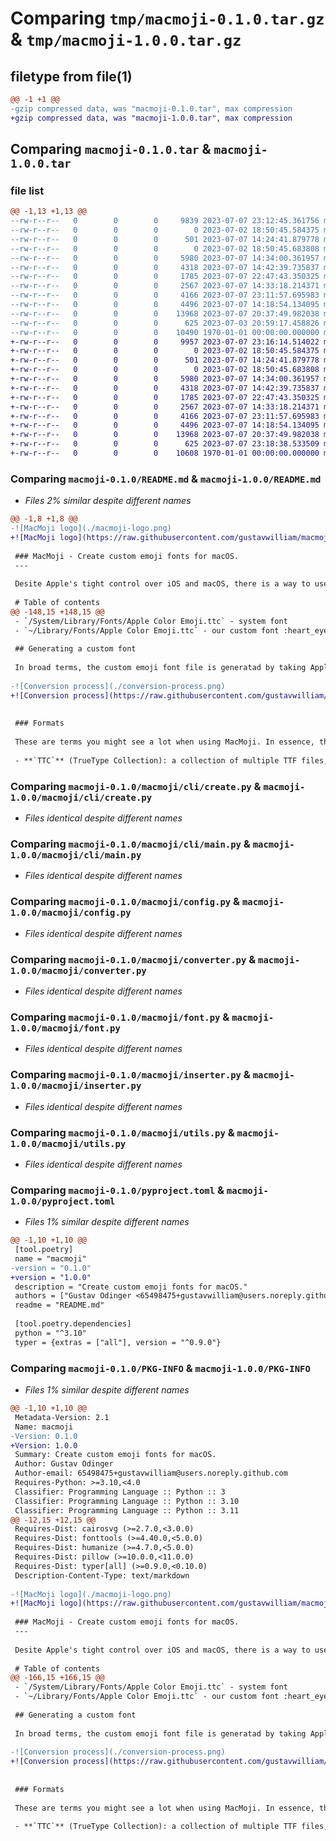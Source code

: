 # Comparing `tmp/macmoji-0.1.0.tar.gz` & `tmp/macmoji-1.0.0.tar.gz`

## filetype from file(1)

```diff
@@ -1 +1 @@
-gzip compressed data, was "macmoji-0.1.0.tar", max compression
+gzip compressed data, was "macmoji-1.0.0.tar", max compression
```

## Comparing `macmoji-0.1.0.tar` & `macmoji-1.0.0.tar`

### file list

```diff
@@ -1,13 +1,13 @@
--rw-r--r--   0        0        0     9839 2023-07-07 23:12:45.361756 macmoji-0.1.0/README.md
--rw-r--r--   0        0        0        0 2023-07-02 18:50:45.584375 macmoji-0.1.0/macmoji/__init__.py
--rw-r--r--   0        0        0      501 2023-07-07 14:24:41.879778 macmoji-0.1.0/macmoji/__main__.py
--rw-r--r--   0        0        0        0 2023-07-02 18:50:45.683808 macmoji-0.1.0/macmoji/cli/__init__.py
--rw-r--r--   0        0        0     5980 2023-07-07 14:34:00.361957 macmoji-0.1.0/macmoji/cli/create.py
--rw-r--r--   0        0        0     4318 2023-07-07 14:42:39.735837 macmoji-0.1.0/macmoji/cli/main.py
--rw-r--r--   0        0        0     1785 2023-07-07 22:47:43.350325 macmoji-0.1.0/macmoji/config.py
--rw-r--r--   0        0        0     2567 2023-07-07 14:33:18.214371 macmoji-0.1.0/macmoji/converter.py
--rw-r--r--   0        0        0     4166 2023-07-07 23:11:57.695983 macmoji-0.1.0/macmoji/font.py
--rw-r--r--   0        0        0     4496 2023-07-07 14:18:54.134095 macmoji-0.1.0/macmoji/inserter.py
--rw-r--r--   0        0        0    13968 2023-07-07 20:37:49.982038 macmoji-0.1.0/macmoji/utils.py
--rw-r--r--   0        0        0      625 2023-07-03 20:59:17.458826 macmoji-0.1.0/pyproject.toml
--rw-r--r--   0        0        0    10490 1970-01-01 00:00:00.000000 macmoji-0.1.0/PKG-INFO
+-rw-r--r--   0        0        0     9957 2023-07-07 23:16:14.514022 macmoji-1.0.0/README.md
+-rw-r--r--   0        0        0        0 2023-07-02 18:50:45.584375 macmoji-1.0.0/macmoji/__init__.py
+-rw-r--r--   0        0        0      501 2023-07-07 14:24:41.879778 macmoji-1.0.0/macmoji/__main__.py
+-rw-r--r--   0        0        0        0 2023-07-02 18:50:45.683808 macmoji-1.0.0/macmoji/cli/__init__.py
+-rw-r--r--   0        0        0     5980 2023-07-07 14:34:00.361957 macmoji-1.0.0/macmoji/cli/create.py
+-rw-r--r--   0        0        0     4318 2023-07-07 14:42:39.735837 macmoji-1.0.0/macmoji/cli/main.py
+-rw-r--r--   0        0        0     1785 2023-07-07 22:47:43.350325 macmoji-1.0.0/macmoji/config.py
+-rw-r--r--   0        0        0     2567 2023-07-07 14:33:18.214371 macmoji-1.0.0/macmoji/converter.py
+-rw-r--r--   0        0        0     4166 2023-07-07 23:11:57.695983 macmoji-1.0.0/macmoji/font.py
+-rw-r--r--   0        0        0     4496 2023-07-07 14:18:54.134095 macmoji-1.0.0/macmoji/inserter.py
+-rw-r--r--   0        0        0    13968 2023-07-07 20:37:49.982038 macmoji-1.0.0/macmoji/utils.py
+-rw-r--r--   0        0        0      625 2023-07-07 23:18:38.533509 macmoji-1.0.0/pyproject.toml
+-rw-r--r--   0        0        0    10608 1970-01-01 00:00:00.000000 macmoji-1.0.0/PKG-INFO
```

### Comparing `macmoji-0.1.0/README.md` & `macmoji-1.0.0/README.md`

 * *Files 2% similar despite different names*

```diff
@@ -1,8 +1,8 @@
-![MacMoji logo](./macmoji-logo.png)
+![MacMoji logo](https://raw.githubusercontent.com/gustavwilliam/macmoji/main/macmoji-logo.png)
 
 ### MacMoji - Create custom emoji fonts for macOS.
 ---
 
 Desite Apple's tight control over iOS and macOS, there is a way to use *any* custom emojis on Mac! :star_struck: Best part? Using a custom emoji font doesn't interfere with Apple's standard emoji font, so if you ever decide to go back to using the default emojis, you can do so with a single click.
 
 # Table of contents
@@ -148,15 +148,15 @@
 - `/System/Library/Fonts/Apple Color Emoji.ttc` - system font
 - `~/Library/Fonts/Apple Color Emoji.ttc` - our custom font :heart_eyes:
 
 ## Generating a custom font
 
 In broad terms, the custom emoji font file is generatad by taking Apple's base emojis, decompiling the font files, inserting your assets in the right sizes and formats, and recompiling. Here's a diagram to illustrate the process, before we dig deeper :nerd_face:
 
-![Conversion process](./conversion-process.png)
+![Conversion process](https://raw.githubusercontent.com/gustavwilliam/macmoji/main/conversion-process.png)
 
 
 ### Formats
 
 These are terms you might see a lot when using MacMoji. In essence, this is what the file types are for:
 
 - **`TTC`** (TrueType Collection): a collection of multiple TTF files, combined into a single file
```

### Comparing `macmoji-0.1.0/macmoji/cli/create.py` & `macmoji-1.0.0/macmoji/cli/create.py`

 * *Files identical despite different names*

### Comparing `macmoji-0.1.0/macmoji/cli/main.py` & `macmoji-1.0.0/macmoji/cli/main.py`

 * *Files identical despite different names*

### Comparing `macmoji-0.1.0/macmoji/config.py` & `macmoji-1.0.0/macmoji/config.py`

 * *Files identical despite different names*

### Comparing `macmoji-0.1.0/macmoji/converter.py` & `macmoji-1.0.0/macmoji/converter.py`

 * *Files identical despite different names*

### Comparing `macmoji-0.1.0/macmoji/font.py` & `macmoji-1.0.0/macmoji/font.py`

 * *Files identical despite different names*

### Comparing `macmoji-0.1.0/macmoji/inserter.py` & `macmoji-1.0.0/macmoji/inserter.py`

 * *Files identical despite different names*

### Comparing `macmoji-0.1.0/macmoji/utils.py` & `macmoji-1.0.0/macmoji/utils.py`

 * *Files identical despite different names*

### Comparing `macmoji-0.1.0/pyproject.toml` & `macmoji-1.0.0/pyproject.toml`

 * *Files 1% similar despite different names*

```diff
@@ -1,10 +1,10 @@
 [tool.poetry]
 name = "macmoji"
-version = "0.1.0"
+version = "1.0.0"
 description = "Create custom emoji fonts for macOS."
 authors = ["Gustav Odinger <65498475+gustavwilliam@users.noreply.github.com>"]
 readme = "README.md"
 
 [tool.poetry.dependencies]
 python = "^3.10"
 typer = {extras = ["all"], version = "^0.9.0"}
```

### Comparing `macmoji-0.1.0/PKG-INFO` & `macmoji-1.0.0/PKG-INFO`

 * *Files 1% similar despite different names*

```diff
@@ -1,10 +1,10 @@
 Metadata-Version: 2.1
 Name: macmoji
-Version: 0.1.0
+Version: 1.0.0
 Summary: Create custom emoji fonts for macOS.
 Author: Gustav Odinger
 Author-email: 65498475+gustavwilliam@users.noreply.github.com
 Requires-Python: >=3.10,<4.0
 Classifier: Programming Language :: Python :: 3
 Classifier: Programming Language :: Python :: 3.10
 Classifier: Programming Language :: Python :: 3.11
@@ -12,15 +12,15 @@
 Requires-Dist: cairosvg (>=2.7.0,<3.0.0)
 Requires-Dist: fonttools (>=4.40.0,<5.0.0)
 Requires-Dist: humanize (>=4.7.0,<5.0.0)
 Requires-Dist: pillow (>=10.0.0,<11.0.0)
 Requires-Dist: typer[all] (>=0.9.0,<0.10.0)
 Description-Content-Type: text/markdown
 
-![MacMoji logo](./macmoji-logo.png)
+![MacMoji logo](https://raw.githubusercontent.com/gustavwilliam/macmoji/main/macmoji-logo.png)
 
 ### MacMoji - Create custom emoji fonts for macOS.
 ---
 
 Desite Apple's tight control over iOS and macOS, there is a way to use *any* custom emojis on Mac! :star_struck: Best part? Using a custom emoji font doesn't interfere with Apple's standard emoji font, so if you ever decide to go back to using the default emojis, you can do so with a single click.
 
 # Table of contents
@@ -166,15 +166,15 @@
 - `/System/Library/Fonts/Apple Color Emoji.ttc` - system font
 - `~/Library/Fonts/Apple Color Emoji.ttc` - our custom font :heart_eyes:
 
 ## Generating a custom font
 
 In broad terms, the custom emoji font file is generatad by taking Apple's base emojis, decompiling the font files, inserting your assets in the right sizes and formats, and recompiling. Here's a diagram to illustrate the process, before we dig deeper :nerd_face:
 
-![Conversion process](./conversion-process.png)
+![Conversion process](https://raw.githubusercontent.com/gustavwilliam/macmoji/main/conversion-process.png)
 
 
 ### Formats
 
 These are terms you might see a lot when using MacMoji. In essence, this is what the file types are for:
 
 - **`TTC`** (TrueType Collection): a collection of multiple TTF files, combined into a single file
```


